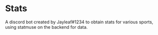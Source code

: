 # Stats
A discord bot created by Jayleaf#1234 to obtain stats for various sports, using statmuse on the backend for data.
